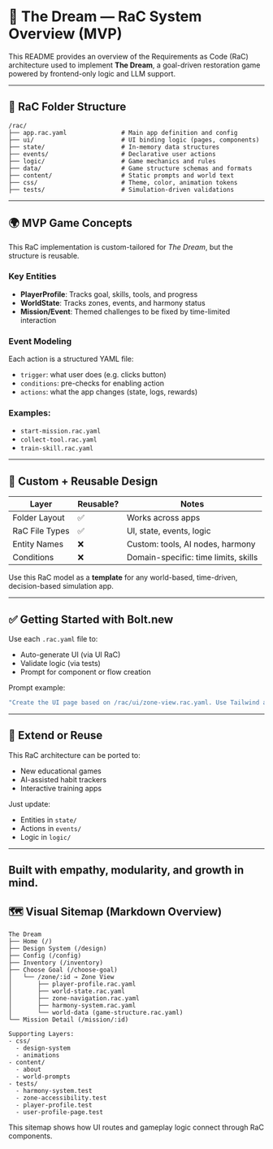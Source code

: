 # 📘 The Dream — RaC System Overview (MVP)

This README provides an overview of the Requirements as Code (RaC) architecture used to implement **The Dream**, a goal-driven restoration game powered by frontend-only logic and LLM support.

---

## 🧱 RaC Folder Structure

```text
/rac/
├── app.rac.yaml               # Main app definition and config
├── ui/                        # UI binding logic (pages, components)
├── state/                     # In-memory data structures
├── events/                    # Declarative user actions
├── logic/                     # Game mechanics and rules
├── data/                      # Game structure schemas and formats
├── content/                   # Static prompts and world text
├── css/                       # Theme, color, animation tokens
├── tests/                     # Simulation-driven validations
```

---

## 🌍 MVP Game Concepts

This RaC implementation is custom-tailored for *The Dream*, but the structure is reusable.

### Key Entities
- **PlayerProfile**: Tracks goal, skills, tools, and progress
- **WorldState**: Tracks zones, events, and harmony status
- **Mission/Event**: Themed challenges to be fixed by time-limited interaction

### Event Modeling
Each action is a structured YAML file:
- `trigger`: what user does (e.g. clicks button)
- `conditions`: pre-checks for enabling action
- `actions`: what the app changes (state, logs, rewards)

### Examples:
- `start-mission.rac.yaml`
- `collect-tool.rac.yaml`
- `train-skill.rac.yaml`

---

## 🔧 Custom + Reusable Design

| Layer           | Reusable? | Notes |
|----------------|-----------|-------|
| Folder Layout  | ✅        | Works across apps
| RaC File Types | ✅        | UI, state, events, logic
| Entity Names   | ❌        | Custom: tools, AI nodes, harmony
| Conditions     | ❌        | Domain-specific: time limits, skills

Use this RaC model as a **template** for any world-based, time-driven, decision-based simulation app.

---

## ✅ Getting Started with Bolt.new

Use each `.rac.yaml` file to:
- Auto-generate UI (via UI RaC)
- Validate logic (via tests)
- Prompt for component or flow creation

Prompt example:
```bash
"Create the UI page based on /rac/ui/zone-view.rac.yaml. Use Tailwind and Dream's design system."
```

---

## 🚀 Extend or Reuse

This RaC architecture can be ported to:
- New educational games
- AI-assisted habit trackers
- Interactive training apps

Just update:
- Entities in `state/`
- Actions in `events/`
- Logic in `logic/`

---

**Built with empathy, modularity, and growth in mind.**
---

## 🗺️ Visual Sitemap (Markdown Overview)

```text
The Dream
├── Home (/)
├── Design System (/design)
├── Config (/config)
├── Inventory (/inventory)
├── Choose Goal (/choose-goal)
│   └── /zone/:id → Zone View
│       ├── player-profile.rac.yaml
│       ├── world-state.rac.yaml
│       ├── zone-navigation.rac.yaml
│       ├── harmony-system.rac.yaml
│       └── world-data (game-structure.rac.yaml)
└── Mission Detail (/mission/:id)

Supporting Layers:
- css/
  - design-system
  - animations
- content/
  - about
  - world-prompts
- tests/
  - harmony-system.test
  - zone-accessibility.test
  - player-profile.test
  - user-profile-page.test
```

This sitemap shows how UI routes and gameplay logic connect through RaC components.

